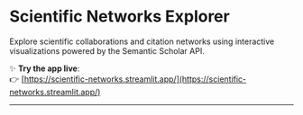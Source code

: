 #  Scientific Networks Explorer

Explore scientific collaborations and citation networks using interactive visualizations powered by the Semantic Scholar API.

✨ **Try the app live**:  
👉 [https://scientific-networks.streamlit.app/](https://scientific-networks.streamlit.app/)

---
